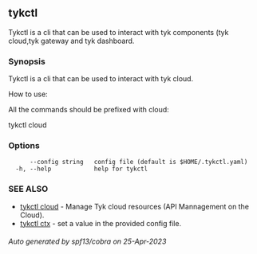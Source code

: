 ## tykctl

Tykctl is a cli that can be used to interact with tyk components (tyk cloud,tyk gateway and tyk dashboard.

### Synopsis


Tykctl is a cli that can be used to interact with tyk cloud.

How to use:

All the commands should be prefixed with cloud:

tykctl cloud <subcommand here>


### Options

```
      --config string   config file (default is $HOME/.tykctl.yaml)
  -h, --help            help for tykctl
```

### SEE ALSO

* [tykctl cloud](tykctl_cloud.md)	 - Manage Tyk cloud resources (API Mannagement on the Cloud).
* [tykctl ctx](tykctl_ctx.md)	 - set a value in the provided config file.

###### Auto generated by spf13/cobra on 25-Apr-2023
